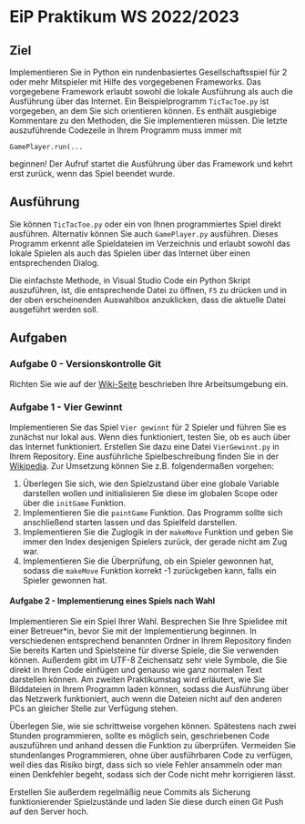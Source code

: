 EiP Praktikum WS 2022/2023
==========================

Ziel
----

Implementieren Sie in Python ein rundenbasiertes Gesellschaftsspiel für 2 oder
mehr Mitspieler mit Hilfe des vorgegebenen Frameworks.
Das vorgegebene Framework erlaubt sowohl die lokale Ausführung als auch die Ausführung
über das Internet.
Ein Beispielprogramm `TicTacToe.py` ist vorgegeben, an dem Sie sich orientieren können.
Es enthält ausgiebige Kommentare zu den Methoden, die Sie implementieren müssen.
Die letzte auszuführende Codezeile in Ihrem Programm muss immer mit

    GamePlayer.run(...

beginnen!
Der Aufruf startet die Ausführung über das Framework und kehrt erst zurück,
wenn das Spiel beendet wurde.


Ausführung
----------

Sie können `TicTacToe.py` oder ein von Ihnen programmiertes Spiel direkt ausführen.
Alternativ können Sie auch `GamePlayer.py` ausführen.
Dieses Programm erkennt alle Spieldateien im Verzeichnis und erlaubt sowohl das
lokale Spielen als auch das Spielen über das Internet über einen entsprechenden Dialog.

Die einfachste Methode, in Visual Studio Code ein Python Skript auszuführen, ist,
die entsprechende Datei zu öffnen, `F5` zu drücken und in der oben erscheinenden Auswahlbox
anzuklicken, dass die aktuelle Datei ausgeführt werden soll.


Aufgaben
--------

### Aufgabe 0 - Versionskontrolle Git
Richten Sie wie auf der [Wiki-Seite](https://gitlab.rlp.net/groups/eip_praktikum_23/-/wikis/home)
beschrieben Ihre Arbeitsumgebung ein.

### Aufgabe 1 - Vier Gewinnt
Implementieren Sie das Spiel `Vier gewinnt` für 2 Spieler und führen Sie es zunächst
nur lokal aus.
Wenn dies funktioniert, testen Sie, ob es auch über das Internet funktioniert.
Erstellen Sie dazu eine Datei `VierGewinnt.py` in Ihrem Repository.
Eine ausführliche Spielbeschreibung finden Sie in der [Wikipedia]().
Zur Umsetzung können Sie z.B. folgendermaßen vorgehen:

1. Überlegen Sie sich, wie den Spielzustand über eine globale Variable darstellen wollen
und initialisieren Sie diese im globalen Scope oder über die `initGame` Funktion.
2. Implementieren Sie die `paintGame` Funktion.
Das Programm sollte sich anschließend starten lassen und das Spielfeld darstellen.
3. Implementieren Sie die Zuglogik in der `makeMove` Funktion und geben Sie immer den Index
desjenigen Spielers zurück, der gerade nicht am Zug war.
4. Implementieren Sie die Überprüfung, ob ein Spieler gewonnen hat, sodass die
`makeMove` Funktion korrekt -1 zurückgeben kann, falls ein Spieler gewonnen hat.


#### Aufgabe 2 - Implementierung eines Spiels nach Wahl
Implementieren Sie ein Spiel Ihrer Wahl.
Besprechen Sie Ihre Spielidee mit einer Betreuer*in, bevor Sie mit der Implementierung
beginnen.
In verschiedenen entsprechend benannten Ordner in Ihrem Repository finden Sie bereits
Karten und Spielsteine für diverse Spiele, die Sie verwenden können.
Außerdem gibt im UTF-8 Zeichensatz sehr viele Symbole, die Sie direkt in Ihren Code
einfügen und genauso wie ganz normalen Text darstellen können.
Am zweiten Praktikumstag wird erläutert, wie Sie Bilddateien in Ihrem Programm laden können,
sodass die Ausführung über das Netzwerk funktioniert, auch wenn die Dateien nicht auf den
anderen PCs an gleicher Stelle zur Verfügung stehen.

Überlegen Sie, wie sie schrittweise vorgehen können.
Spätestens nach zwei Stunden programmieren, sollte es möglich sein, geschriebenen Code
auszuführen und anhand dessen die Funktion zu überprüfen.
Vermeiden Sie stundenlanges Programmieren, ohne über ausführbaren Code zu verfügen,
weil dies das Risiko birgt, dass sich so viele Fehler ansammeln oder man einen
Denkfehler begeht, sodass sich der Code nicht mehr korrigieren lässt.

Erstellen Sie außerdem regelmäßig neue Commits als Sicherung funktionierender Spielzustände
und laden Sie diese durch einen Git Push auf den Server hoch.
